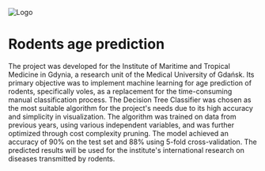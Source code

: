 ![Logo](https://cdn.holderspestsolutions.com/wp-content/uploads/2015/11/meadow-vole.jpg)


# Rodents age prediction

The project was developed for the Institute of Maritime and Tropical Medicine in Gdynia, a research unit of the Medical University of Gdańsk. Its primary objective was to implement machine learning for age prediction of rodents, specifically voles, as a replacement for the time-consuming manual classification process. The Decision Tree Classifier was chosen as the most suitable algorithm for the project's needs due to its high accuracy and simplicity in visualization. The algorithm was trained on data from previous years, using various independent variables, and was further optimized through cost complexity pruning. The model achieved an accuracy of 90% on the test set and 88% using 5-fold cross-validation. The predicted results will be used for the institute's international research on diseases transmitted by rodents.
